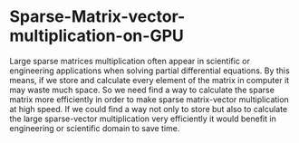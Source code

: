 # Sparse-Matrix-vector-multiplication-on-GPU
Large sparse matrices multiplication often appear in scientific or engineering applications when
solving partial differential equations. By this means, if we store and calculate every element of
the matrix in computer it may waste much space. So we need find a way to calculate the sparse
matrix more efficiently in order to make sparse matrix-vector multiplication at high speed.
If we could find a way not only to store but also to calculate the large sparse-vector multiplication
very efficiently it would benefit in engineering or scientific domain to save time.
